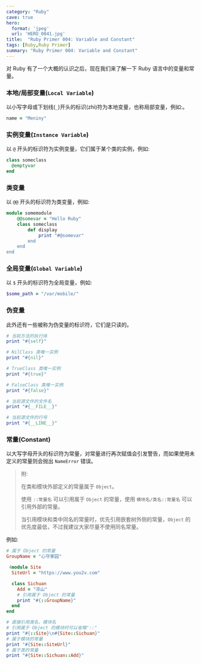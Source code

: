 ```yaml
---
category: "Ruby"
cave: true
hero:
  format: 'jpeg'
  url: 'HERO_0041.jpg'
title:  "Ruby Primer 004: Variable and Constant"
tags: [Ruby,Ruby Primer]
summary: "Ruby Primer 004: Variable and Constant"
---
```

对 Ruby 有了一个大概的认识之后，现在我们来了解一下 Ruby 语言中的变量和常量。

### 本地/局部变量(`Local Variable`)

以小写字母或下划线(`_`)开头的标识(zhì)符为本地变量，也称局部变量，例如:。

```ruby
name = "Meniny"
```


### 实例变量(`Instance Variable`)

以 `@` 开头的标识符为实例变量，它们属于某个类的实例，例如:

```ruby
class someclass
  @emptyvar
end
```


### 类变量

以 `@@` 开头的标识符为类变量，例如:

```ruby
module somemodule
	@@somevar = "Hello Ruby"
	class someclass
		def display
			print "#@somevar"
		end
	end
end
```


### 全局变量(`Global Variable`)

以 `$` 开头的标识符为全局变量，例如:

```ruby
$some_path = "/var/mobile/"
```


### 伪变量

此外还有一些被称为伪变量的标识符，它们是只读的。

```ruby
# 当前方法的执行体
print "#{self}"

# NilClass 类唯一实例
print "#{nil}"

# TrueClass 类唯一实例
print "#{true}"

# FalseClass 类唯一实例
print "#{false}"

# 当前源文件的文件名
print "#{__FILE__}"

# 当前源文件的行号
print "#{__LINE__}"
```

### 常量(Constant)

以大写字母开头的标识符为常量，对常量进行再次赋值会引发警告，而如果使用未定义的常量则会抛出 `NameError` 错误。

> 附:
>
> 在类和模块外部定义的常量属于 `Object`。
>
> 使用 `::常量名` 可以引用属于 `Object` 的常量，使用 `模块名/类名::常量名` 可以引用外部的常量。
>
> 当引用模块和类中同名的常量时，优先引用嵌套树外侧的常量，`Object` 的优先度最低，不过我建议大家尽量不使用同名常量。

例如:

```ruby
# 属于 Object 的常量
GroupName = "心守家园"

 4module Site
  SiteUrl = "https://www.you2v.com"

  class Sichuan
    Add = "凉山"
    # 引用属于 Object 的常量
    print "#{::GroupName}"
  end
end

# 直接引用类名、模块名
# 引用属于 Object 的模块时可以省略"::"
print "#{::Site}\n#{Site::Sichuan}"
# 属于模块的常量
print "#{Site::SiteUrl}"
# 属于类的常量
print "#{Site::Sichuan::Add}"
```




